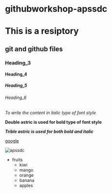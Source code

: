 # githubworkshop-apssdc
# This is a resiptory
## git and github files
### Heading_3
#### Heading_4
##### Heading_5
###### Heading_6
 
  *To write the content in italic type of font style*
  
  **Double astric is used for bold type of font style**
  
  ***Trible astric is used for both bold and italic***
  
  [google](https://www.google.com/)
  
  ![apssdc](https://www.superthirty.com/wp-content/uploads/2019/10/APSSDC1.png)
  
  * fruits
    * kiwi
    * mango
    * orange
    * banana
    * apples
      
  
  
